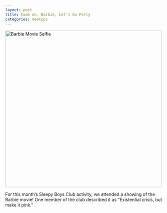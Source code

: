 ```yaml
---
layout: post
title: Come on, Barbie, Let's Go Party
categories: meetups
---
```


<img src="https://drive.google.com/uc?export=view&id=1ysp39yCAFgdZaqDYmqgzI9_urq6r6Zdp" alt="Barbie Movie Selfie" width="500"/>

For this month’s Sleepy Boys Club activity, we attended a showing of the Barbie movie! One member of the club described it as “Existential crisis, but make it pink.”
